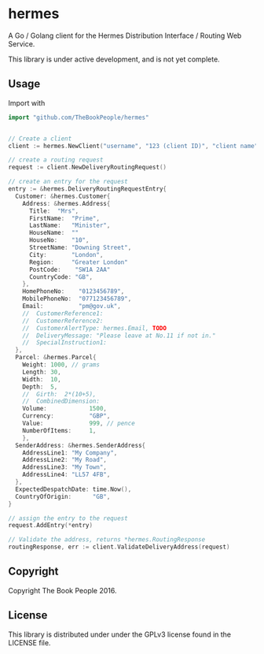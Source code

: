 hermes
======

A Go / Golang client for the Hermes Distribution Interface / Routing Web Service.

This library is under active development, and is not yet complete.

Usage
-----

Import with
```go
import "github.com/TheBookPeople/hermes"
```

```go

// Create a client
client := hermes.NewClient("username", "123 (client ID)", "client name", "password")

// create a routing request
request := client.NewDeliveryRoutingRequest()

// create an entry for the request
entry := &hermes.DeliveryRoutingRequestEntry{
  Customer: &hermes.Customer{
    Address: &hermes.Address{
      Title:  "Mrs",
      FirstName:  "Prime",
      LastName:   "Minister",
      HouseName:  ""
      HouseNo:    "10",
      StreetName: "Downing Street",
      City:       "London",
      Region:     "Greater London"
      PostCode:    "SW1A 2AA"
      CountryCode: "GB",
    },
    HomePhoneNo:    "0123456789",
    MobilePhoneNo:  "077123456789",
    Email:          "pm@gov.uk",
    //  CustomerReference1:
    //  CustomerReference2:
    //  CustomerAlertType: hermes.Email, TODO
    //  DeliveryMessage: "Please leave at No.11 if not in."
    //  SpecialInstruction1:
  },
  Parcel: &hermes.Parcel{
    Weight: 1000, // grams
    Length: 30,
    Width:  10,
    Depth:  5,
    //  Girth:  2*(10+5),
    //  CombinedDimension:
    Volume:            1500,
    Currency:          "GBP",
    Value:             999, // pence
    NumberOfItems:     1,
    },
  SenderAddress: &hermes.SenderAddress{
    AddressLine1: "My Company",
    AddressLine2: "My Road",
    AddressLine3: "My Town",
    AddressLine4: "LL57 4FB",
  },
  ExpectedDespatchDate: time.Now(),
  CountryOfOrigin:      "GB",
}

// assign the entry to the request
request.AddEntry(*entry)

// Validate the address, returns *hermes.RoutingResponse
routingResponse, err := client.ValidateDeliveryAddress(request)
```

Copyright
---------

Copyright The Book People 2016.

License
-------

This library is distributed under under the GPLv3 license found in the LICENSE file.

